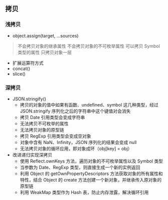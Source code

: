 ## 拷贝

### 浅拷贝

- object.assign(target, ...sources)

> 不会拷贝对象的继承属性
> 不会拷贝对象的不可枚举属性
> 可以拷贝 Symbol 类型的属性
> 只拷贝对象一层

- 扩展运算符方式
- concat()
- slice()

### 深拷贝

- JSON.stringify()
  - 拷贝的对象的值中如果有函数、undefined、symbol 这几种类型，经过 JSON.stringify 序列化之后的字符串中这个键值对会消失
  - 拷贝 Date 引用类型会变成字符串
  - 无法拷贝不可枚举的属性
  - 无法拷贝对象的原型链
  - 拷贝 RegExp 引用类型会变成空对象
  - 对象中含有 NaN、Infinity，JSON 序列化的结果会变成 null
  - 无法拷贝对象的循环应用，即对象成环（obj[key] = obj）
- 改进递归实现深拷贝
  - 使用 Reflect.ownKeys 方法，遍历对象的不可枚举属性以及 Symbol 类型
  - 当参数为 Date、RegExp 类型，则直接生成一个新的实例返回
  - 利用 Object 的 getOwnPropertyDescriptors 方法获取对象的所有属性和特性，结合 Object 的 create 方法创建一个新对象，并继承传入原对象的原型链
  - 利用 WeakMap 类型作为 Hash 表，防止内存泄露，解决循环引用
